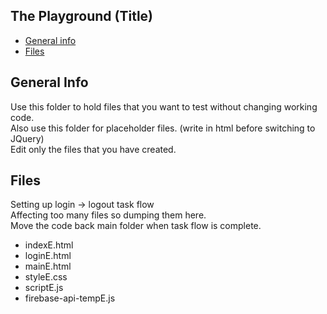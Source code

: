 ## The Playground (Title)

* [General info](#general-info)
* [Files](#files)

## General Info
Use this folder to hold files that you want to test without changing working code.<br />
Also use this folder for placeholder files. \(write in html before switching to JQuery\)<br />
Edit only the files that you have created.<br />

## Files
Setting up login -> logout task flow<br />
Affecting too many files so dumping them here.<br />
Move the code back main folder when task flow is complete.<br />
* indexE.html
* loginE.html
* mainE.html
* styleE.css
* scriptE.js
* firebase-api-tempE.js